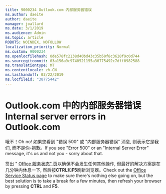 ```yaml
---
title: 9000234 Outlook.com 内部服务器错误
ms.author: daeite
author: daeite
manager: joallard
ms.date: 3/1/2019
ms.audience: Admin
ms.topic: article
ROBOTS: NOINDEX, NOFOLLOW
localization_priority: Normal
ms.custom: 9000234
ms.openlocfilehash: 0de578fc2138d40bd43c35b50f8c3628f9c0d744
ms.sourcegitcommit: 03a156a9c9740521155a30775492c7dff0982588
ms.translationtype: MT
ms.contentlocale: zh-CN
ms.lasthandoff: 03/22/2019
ms.locfileid: "30775442"
---
```

# <a name="internal-server-errors-in-outlookcom"></a><span data-ttu-id="a83cb-102">Outlook.com 中的内部服务器错误</span><span class="sxs-lookup"><span data-stu-id="a83cb-102">Internal server errors in Outlook.com</span></span>

<span data-ttu-id="a83cb-103">哦不！</span><span class="sxs-lookup"><span data-stu-id="a83cb-103">Oh no!</span></span> <span data-ttu-id="a83cb-104">如果您看到 "错误 500" 或 "内部服务器错误" 消息, 则表示它是我们, 而不是你-抱歉。</span><span class="sxs-lookup"><span data-stu-id="a83cb-104">If you see "Error 500" or an "Internal Server Error" message, it's us and not you - sorry about that.</span></span>

<span data-ttu-id="a83cb-105">签出 " [Office 服务状态" 页](https://portal.office.com/servicestatus)以确保不会发生任何其他操作, 但最好的解决方案是在几分钟内休息一下, 然后按**CTRL**和**F5**刷新浏览器。</span><span class="sxs-lookup"><span data-stu-id="a83cb-105">Check out the [Office Service Status page](https://portal.office.com/servicestatus) to make sure there's nothing else going on, but the best solution is to take a break for a few minutes, then refresh your browser by pressing **CTRL** and **F5**.</span></span>